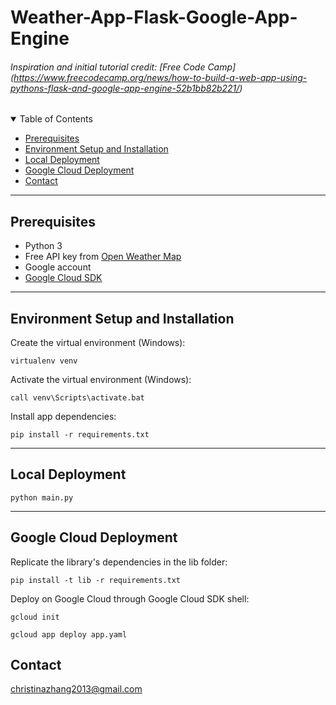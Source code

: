 # Weather-App-Flask-Google-App-Engine

###### Inspiration and initial tutorial credit: [Free Code Camp] (https://www.freecodecamp.org/news/how-to-build-a-web-app-using-pythons-flask-and-google-app-engine-52b1bb82b221/)


<details open>
<summary>Table of Contents</summary>

- [Prerequisites](#prereq)
- [Environment Setup and Installation](#env)
- [Local Deployment](#deploy1)
- [Google Cloud Deployment](#deploy2)
- [Contact](#contact)
</details>

- - - -
## Prerequisites <a name="prereq"/>
- Python 3
- Free API key from [Open Weather Map](https://openweathermap.org/api)
- Google account
- [Google Cloud SDK](https://cloud.google.com/sdk/docs/install)

- - - -
## Environment Setup and Installation <a name="env"/>
Create the virtual environment (Windows):

``` virtualenv venv ```

Activate the virtual environment (Windows):

`call venv\Scripts\activate.bat`

Install app dependencies:

`pip install -r requirements.txt`

- - - -
## Local Deployment <a name="deploy1"/>

`python main.py`

- - - -
## Google Cloud Deployment <a name="deploy2"/>
Replicate the library's dependencies in the lib folder:

`pip install -t lib -r requirements.txt`

Deploy on Google Cloud through Google Cloud SDK shell:

`gcloud init`

`gcloud app deploy app.yaml`

## Contact <a name="contact"/>
christinazhang2013@gmail.com
